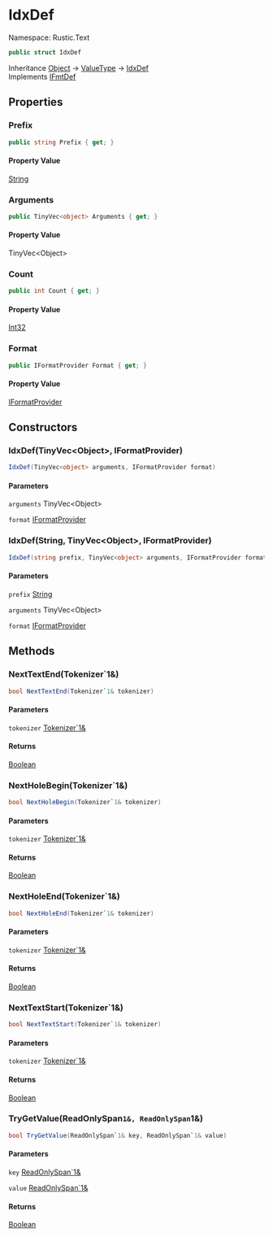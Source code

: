 # IdxDef

Namespace: Rustic.Text



```csharp
public struct IdxDef
```

Inheritance [Object](https://docs.microsoft.com/en-us/dotnet/api/system.object) → [ValueType](https://docs.microsoft.com/en-us/dotnet/api/system.valuetype) → [IdxDef](./rustic.text.idxdef.md)<br>
Implements [IFmtDef](./rustic.text.ifmtdef.md)

## Properties

### **Prefix**



```csharp
public string Prefix { get; }
```

#### Property Value

[String](https://docs.microsoft.com/en-us/dotnet/api/system.string)<br>

### **Arguments**



```csharp
public TinyVec<object> Arguments { get; }
```

#### Property Value

TinyVec&lt;Object&gt;<br>

### **Count**



```csharp
public int Count { get; }
```

#### Property Value

[Int32](https://docs.microsoft.com/en-us/dotnet/api/system.int32)<br>

### **Format**



```csharp
public IFormatProvider Format { get; }
```

#### Property Value

[IFormatProvider](https://docs.microsoft.com/en-us/dotnet/api/system.iformatprovider)<br>

## Constructors

### **IdxDef(TinyVec&lt;Object&gt;, IFormatProvider)**



```csharp
IdxDef(TinyVec<object> arguments, IFormatProvider format)
```

#### Parameters

`arguments` TinyVec&lt;Object&gt;<br>

`format` [IFormatProvider](https://docs.microsoft.com/en-us/dotnet/api/system.iformatprovider)<br>

### **IdxDef(String, TinyVec&lt;Object&gt;, IFormatProvider)**



```csharp
IdxDef(string prefix, TinyVec<object> arguments, IFormatProvider format)
```

#### Parameters

`prefix` [String](https://docs.microsoft.com/en-us/dotnet/api/system.string)<br>

`arguments` TinyVec&lt;Object&gt;<br>

`format` [IFormatProvider](https://docs.microsoft.com/en-us/dotnet/api/system.iformatprovider)<br>

## Methods

### **NextTextEnd(Tokenizer`1&)**



```csharp
bool NextTextEnd(Tokenizer`1& tokenizer)
```

#### Parameters

`tokenizer` [Tokenizer`1&](./rustic.text.tokenizer-1&.md)<br>

#### Returns

[Boolean](https://docs.microsoft.com/en-us/dotnet/api/system.boolean)<br>

### **NextHoleBegin(Tokenizer`1&)**



```csharp
bool NextHoleBegin(Tokenizer`1& tokenizer)
```

#### Parameters

`tokenizer` [Tokenizer`1&](./rustic.text.tokenizer-1&.md)<br>

#### Returns

[Boolean](https://docs.microsoft.com/en-us/dotnet/api/system.boolean)<br>

### **NextHoleEnd(Tokenizer`1&)**



```csharp
bool NextHoleEnd(Tokenizer`1& tokenizer)
```

#### Parameters

`tokenizer` [Tokenizer`1&](./rustic.text.tokenizer-1&.md)<br>

#### Returns

[Boolean](https://docs.microsoft.com/en-us/dotnet/api/system.boolean)<br>

### **NextTextStart(Tokenizer`1&)**



```csharp
bool NextTextStart(Tokenizer`1& tokenizer)
```

#### Parameters

`tokenizer` [Tokenizer`1&](./rustic.text.tokenizer-1&.md)<br>

#### Returns

[Boolean](https://docs.microsoft.com/en-us/dotnet/api/system.boolean)<br>

### **TryGetValue(ReadOnlySpan`1&, ReadOnlySpan`1&)**



```csharp
bool TryGetValue(ReadOnlySpan`1& key, ReadOnlySpan`1& value)
```

#### Parameters

`key` [ReadOnlySpan`1&](https://docs.microsoft.com/en-us/dotnet/api/system.readonlyspan-1&)<br>

`value` [ReadOnlySpan`1&](https://docs.microsoft.com/en-us/dotnet/api/system.readonlyspan-1&)<br>

#### Returns

[Boolean](https://docs.microsoft.com/en-us/dotnet/api/system.boolean)<br>
